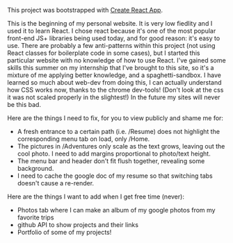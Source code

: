 This project was bootstrapped with [Create React App](https://github.com/facebookincubator/create-react-app).

This is the beginning of my personal website. It is very low fiedlity and I used it to learn React. I chose react because it's one of the most popular front-end JS+ libraries being used today, and for good reason: it's easy to use. There are probably a few anti-patterns within this project (not using React classes for boilerplate code in some cases), but I started this particular website with no knowledge of how to use React. I've gained some skills this summer on my internship that I've brought to this site, so it's a mixture of me applying better knowledge, and a spaghetti-sandbox. I have learned so much about web-dev from doing this, I can actually understand how CSS works now, thanks to the chrome dev-tools! (Don't look at the css it was not scaled properly in the slightest!) In the future my sites will never be this bad.

Here are the things I need to fix, for you to view publicly and shame me for: 
  - A fresh entrance to a certain path (i.e. /Resume) does not highlight the corresponding menu tab on load, only /Home.
  - The pictures in /Adventures only scale as the text grows, leaving out the cool photo. I need to add margins proportional to photo/text height.
  - The menu bar and header don't fit flush together, revealing some background.
  - I need to cache the google doc of my resume so that switching tabs doesn't cause a re-render.
  
Here are the things I want to add when I get free time (never):
  - Photos tab where I can make an album of my google photos from my favorite trips
  - github API to show projects and their links
  - Portfolio of some of my projects!
